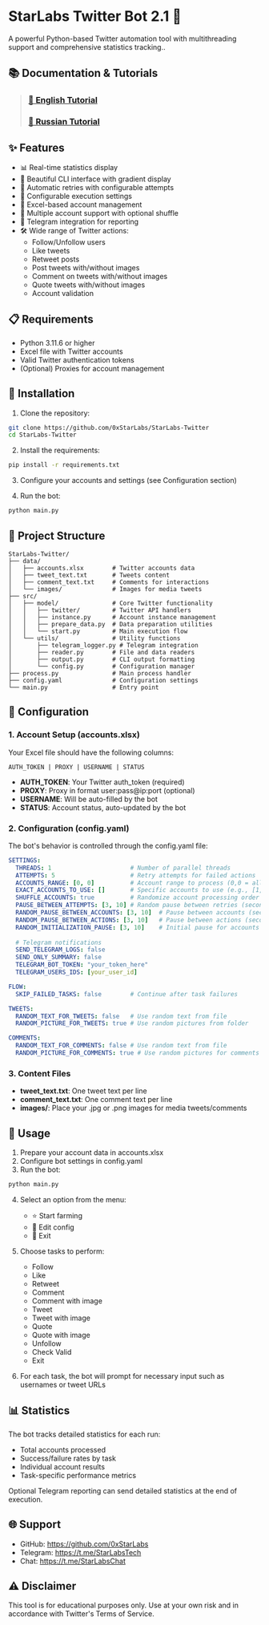 # StarLabs Twitter Bot 2.1 🌟
A powerful Python-based Twitter automation tool with multithreading support and comprehensive statistics tracking..

## 📚 Documentation & Tutorials
> ### [📖 English Tutorial](https://star-labs.gitbook.io/star-labs/twitter/eng)
> ### [📖 Russian Tutorial](https://star-labs.gitbook.io/star-labs/twitter/ru)

## ✨ Features
- 📊 Real-time statistics display
- 🎨 Beautiful CLI interface with gradient display
- 🔄 Automatic retries with configurable attempts
- 🔧 Configurable execution settings
- 📝 Excel-based account management
- 🚀 Multiple account support with optional shuffle
- 📱 Telegram integration for reporting
- 🛠️ Wide range of Twitter actions:
  - Follow/Unfollow users
  - Like tweets
  - Retweet posts
  - Post tweets with/without images
  - Comment on tweets with/without images
  - Quote tweets with/without images
  - Account validation

## 📋 Requirements
- Python 3.11.6 or higher
- Excel file with Twitter accounts
- Valid Twitter authentication tokens
- (Optional) Proxies for account management

## 🔧 Installation
1. Clone the repository:
```bash
git clone https://github.com/0xStarLabs/StarLabs-Twitter
cd StarLabs-Twitter
```

2. Install the requirements:
```bash
pip install -r requirements.txt
```

3. Configure your accounts and settings (see Configuration section)

4. Run the bot:
```bash
python main.py
```

## 📁 Project Structure
```
StarLabs-Twitter/
├── data/
│   ├── accounts.xlsx        # Twitter accounts data
│   ├── tweet_text.txt       # Tweets content
│   ├── comment_text.txt     # Comments for interactions
│   └── images/              # Images for media tweets
├── src/
│   ├── model/               # Core Twitter functionality
│   │   ├── twitter/         # Twitter API handlers
│   │   ├── instance.py      # Account instance management
│   │   ├── prepare_data.py  # Data preparation utilities
│   │   └── start.py         # Main execution flow
│   └── utils/               # Utility functions
│       ├── telegram_logger.py # Telegram integration
│       ├── reader.py        # File and data readers
│       ├── output.py        # CLI output formatting
│       └── config.py        # Configuration manager
├── process.py               # Main process handler
├── config.yaml              # Configuration settings
└── main.py                  # Entry point
```

## 📝 Configuration

### 1. Account Setup (accounts.xlsx)
Your Excel file should have the following columns:
```
AUTH_TOKEN | PROXY | USERNAME | STATUS
```
- **AUTH_TOKEN**: Your Twitter auth_token (required)
- **PROXY**: Proxy in format user:pass@ip:port (optional)
- **USERNAME**: Will be auto-filled by the bot
- **STATUS**: Account status, auto-updated by the bot

### 2. Configuration (config.yaml)
The bot's behavior is controlled through the config.yaml file:

```yaml
SETTINGS:
  THREADS: 1                      # Number of parallel threads
  ATTEMPTS: 5                     # Retry attempts for failed actions
  ACCOUNTS_RANGE: [0, 0]          # Account range to process (0,0 = all)
  EXACT_ACCOUNTS_TO_USE: []       # Specific accounts to use (e.g., [1, 4, 6])
  SHUFFLE_ACCOUNTS: true          # Randomize account processing order
  PAUSE_BETWEEN_ATTEMPTS: [3, 10] # Random pause between retries (seconds)
  RANDOM_PAUSE_BETWEEN_ACCOUNTS: [3, 10]  # Pause between accounts (seconds)
  RANDOM_PAUSE_BETWEEN_ACTIONS: [3, 10]   # Pause between actions (seconds)
  RANDOM_INITIALIZATION_PAUSE: [3, 10]    # Initial pause for accounts
  
  # Telegram notifications
  SEND_TELEGRAM_LOGS: false
  SEND_ONLY_SUMMARY: false
  TELEGRAM_BOT_TOKEN: "your_token_here"
  TELEGRAM_USERS_IDS: [your_user_id]

FLOW:
  SKIP_FAILED_TASKS: false        # Continue after task failures

TWEETS:
  RANDOM_TEXT_FOR_TWEETS: false   # Use random text from file
  RANDOM_PICTURE_FOR_TWEETS: true # Use random pictures from folder

COMMENTS:
  RANDOM_TEXT_FOR_COMMENTS: false # Use random text from file
  RANDOM_PICTURE_FOR_COMMENTS: true # Use random pictures for comments
```

### 3. Content Files
- **tweet_text.txt**: One tweet text per line
- **comment_text.txt**: One comment text per line
- **images/**: Place your .jpg or .png images for media tweets/comments

## 🚀 Usage
1. Prepare your account data in accounts.xlsx
2. Configure bot settings in config.yaml
3. Run the bot:
```bash
python main.py
```
4. Select an option from the menu:
   - ⭐️ Start farming
   - 🔧 Edit config
   - 👋 Exit

5. Choose tasks to perform:
   - Follow
   - Like
   - Retweet
   - Comment
   - Comment with image
   - Tweet
   - Tweet with image
   - Quote
   - Quote with image
   - Unfollow
   - Check Valid
   - Exit

6. For each task, the bot will prompt for necessary input such as usernames or tweet URLs

## 📊 Statistics
The bot tracks detailed statistics for each run:
- Total accounts processed
- Success/failure rates by task
- Individual account results
- Task-specific performance metrics

Optional Telegram reporting can send detailed statistics at the end of execution.

## 🌐 Support
- GitHub: https://github.com/0xStarLabs
- Telegram: https://t.me/StarLabsTech
- Chat: https://t.me/StarLabsChat

## ⚠️ Disclaimer
This tool is for educational purposes only. Use at your own risk and in accordance with Twitter's Terms of Service.
